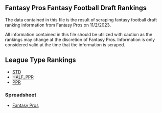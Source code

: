 ## Fantasy Pros Fantasy Football Draft Rankings

The data contained in this file is the result of scraping fantasy football draft ranking information from Fantasy Pros on 11/2/2023.

All information contained in this file should be utilized with caution as the rankings may change at the discretion of Fantasy Pros. Information is only considered valid at the time that the information is scraped.

## League Type Rankings

- [STD](FantasyProsFootballDraftSTD.md)
- [HALF_PPR](FantasyProsFootballDraftHALF_PPR.md)
- [PPR](FantasyProsFootballDraftPPR.md)

### Spreadsheet

- [Fantasy Pros](FantasyProsFootballDraft.xlsx)